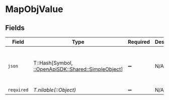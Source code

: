 # MapObjValue


## Fields

| Field                                                                                      | Type                                                                                       | Required                                                                                   | Description                                                                                | Example                                                                                    |
| ------------------------------------------------------------------------------------------ | ------------------------------------------------------------------------------------------ | ------------------------------------------------------------------------------------------ | ------------------------------------------------------------------------------------------ | ------------------------------------------------------------------------------------------ |
| `json`                                                                                     | T::Hash[Symbol, [::OpenApiSDK::Shared::SimpleObject](../../models/shared/simpleobject.md)] | :heavy_minus_sign:                                                                         | N/A                                                                                        | {<br/>"mapElem1": "...",<br/>"mapElem2": "..."<br/>}                                       |
| `required`                                                                                 | *T.nilable(::Object)*                                                                      | :heavy_minus_sign:                                                                         | N/A                                                                                        |                                                                                            |